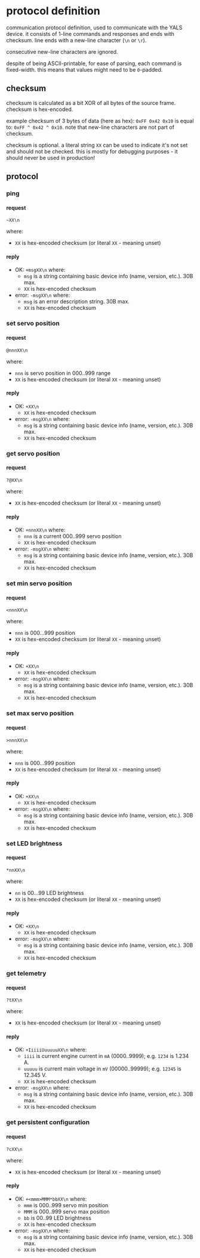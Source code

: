 # protocol definition

communication protocol definition, used to communicate with the YALS device.
it consists of 1-line commands and responses and ends with checksum.
line ends with a new-line character (`\n` or `\r`).

consecutive new-line characters are ignored.

despite of being ASCII-printable, for ease of parsing, each command is fixed-width.
this means that values might need to be `0`-padded.


## checksum

checksum is calculated as a bit XOR of all bytes of the source frame.
checksum is hex-encoded.

example checksum of 3 bytes of data (here as hex): `0xFF 0x42 0x10`  is equal to:
`0xFF ^ 0x42 ^ 0x10`.
note that new-line characters are not part of checksum.

checksum is optional.
a literal string `XX` can be used to indicate it's not set and should not be checked.
this is mostly for debugging purposes - it should never be used in production!


## protocol

### ping
#### request
```
~XX\n
```
where:
* `XX` is hex-encoded checksum (or literal `XX` - meaning unset)
#### reply
* OK: `+msgXX\n` where:
  * `msg` is a string containing basic device info (name, version, etc.). 30B max.
  * `XX` is hex-encoded checksum
* error: `-msgXX\n` where:
  * `msg` is an error description string. 30B max.
  * `XX` is hex-encoded checksum

### set servo position
#### request
```
@nnnXX\n
```
where:
* `nnn` is servo position in 000..999 range
* `XX` is hex-encoded checksum (or literal `XX` - meaning unset)
#### reply
* OK: `+XX\n`
  * `XX` is hex-encoded checksum
* error: `-msgXX\n` where:
  * `msg` is a string containing basic device info (name, version, etc.). 30B max.
  * `XX` is hex-encoded checksum

### get servo position
#### request
```
?@XX\n
```
where:
* `XX` is hex-encoded checksum (or literal `XX` - meaning unset)
#### reply
* OK: `+nnnXX\n` where:
  * `nnn` is a current 000..999 servo position
  * `XX` is hex-encoded checksum
* error: `-msgXX\n` where:
  * `msg` is a string containing basic device info (name, version, etc.). 30B max.
  * `XX` is hex-encoded checksum

### set min servo position
#### request
```
<nnnXX\n
```
where:
* `nnn` is 000...999 position
* `XX` is hex-encoded checksum (or literal `XX` - meaning unset)
#### reply
* OK: `+XX\n`
  * `XX` is hex-encoded checksum
* error: `-msgXX\n` where:
  * `msg` is a string containing basic device info (name, version, etc.). 30B max.
  * `XX` is hex-encoded checksum

### set max servo position
#### request
```
>nnnXX\n
```
where:
* `nnn` is 000...999 position
* `XX` is hex-encoded checksum (or literal `XX` - meaning unset)
#### reply
* OK: `+XX\n`
  * `XX` is hex-encoded checksum
* error: `-msgXX\n` where:
  * `msg` is a string containing basic device info (name, version, etc.). 30B max.
  * `XX` is hex-encoded checksum

### set LED brightness
#### request
```
*nnXX\n
```
where:
* `nn` is 00...99 LED brightness
* `XX` is hex-encoded checksum (or literal `XX` - meaning unset)
#### reply
* OK: `+XX\n`
  * `XX` is hex-encoded checksum
* error: `-msgXX\n` where:
  * `msg` is a string containing basic device info (name, version, etc.). 30B max.
  * `XX` is hex-encoded checksum

### get telemetry
#### request
```
?tXX\n
```
where:
* `XX` is hex-encoded checksum (or literal `XX` - meaning unset)
#### reply
* OK: `+IiiiiUuuuuuXX\n` where:
  * `iiii` is current engine current in `mA` (0000..9999); e.g. `1234` is 1.234 A.
  * `uuuuu` is current main voltage in `mV` (00000..99999); e.g. `12345` is 12.345 V.
  * `XX` is hex-encoded checksum
* error: `-msgXX\n` where:
  * `msg` is a string containing basic device info (name, version, etc.). 30B max.
  * `XX` is hex-encoded checksum

### get persistent configuration
#### request
```
?cXX\n
```
where:
* `XX` is hex-encoded checksum (or literal `XX` - meaning unset)
#### reply
* OK: `+<mmm>MMM*bbXX\n` where:
  * `mmm` is 000..999 servo min position
  * `MMM` is 000..999 servo max position
  * `bb` is 00..99 LED brightness
  * `XX` is hex-encoded checksum
* error: `-msgXX\n` where:
  * `msg` is a string containing basic device info (name, version, etc.). 30B max.
  * `XX` is hex-encoded checksum

